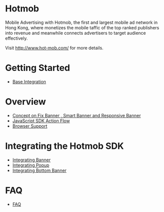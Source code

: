 # Hotmob

Mobile Advertising with Hotmob, the first and largest mobile ad network in Hong Kong, where monetizes the mobile taffic of the top ranked publishers into revenue and meanwhile connects advertisers to target audience effectively.

Visit http://www.hot-mob.com/ for more details.

# Getting Started

* [Base Integration](https://github.com/hotmobmobile/hotmob-js-sdk/wiki/Base-Integrating-Hotmob-JavaScript-SDK)

# Overview

* [Concept on Fix Banner , Smart Banner and Responsive Banner](https://github.com/hotmobmobile/hotmob-js-sdk/wiki/Fix-vs-Smart-vs-Responsive-Banners)
* [JavaScript SDK Action Flow](https://github.com/hotmobmobile/hotmob-js-sdk/wiki/Integrating-Banner#sdk-flow)
* [Browser Support](https://github.com/hotmobmobile/hotmob-js-sdk/wiki/Browser-Support)

# Integrating the Hotmob SDK

* [Integrating Banner](https://github.com/hotmobmobile/hotmob-js-sdk/wiki/Integrating-Banner)
* [Integrating Popup](https://github.com/hotmobmobile/hotmob-js-sdk/wiki/Integrating-Popup)
* [Integrating Bottom Banner](https://github.com/hotmobmobile/hotmob-js-sdk/wiki/Integrating-Bottom-Banner)

# FAQ

* [FAQ](https://github.com/hotmobmobile/hotmob-js-sdk/wiki/faq)
